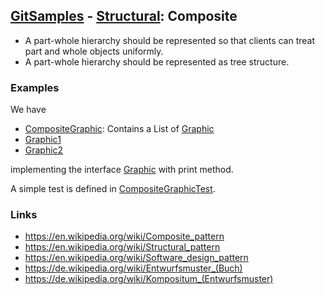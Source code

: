 ## [GitSamples](/../../tree/master) - [Structural](/../../tree/java-design-pattern/test/samples/structural): Composite


* A part-whole hierarchy should be represented so that clients can treat part and whole objects uniformly. 
* A part-whole hierarchy should be represented as tree structure.

### Examples
We have 
* [CompositeGraphic](CompositeGraphic.java): Contains a List of [Graphic](Graphic.java)
* [Graphic1](Graphic1.java)
* [Graphic2](Graphic2.java)

implementing the interface [Graphic](Graphic.java) with print method. 

A simple test is defined in [CompositeGraphicTest](CompositeGraphicTest.java).

### Links
* https://en.wikipedia.org/wiki/Composite_pattern
* https://en.wikipedia.org/wiki/Structural_pattern
* https://en.wikipedia.org/wiki/Software_design_pattern
* https://de.wikipedia.org/wiki/Entwurfsmuster_(Buch)
* https://de.wikipedia.org/wiki/Kompositum_(Entwurfsmuster)

